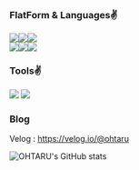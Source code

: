 ### FlatForm & Languages✌️ <br>
<img src="https://img.shields.io/badge/Django-3DDC84?style=flat-square&logo=Django&logoColor=white"/><img src="https://img.shields.io/badge/Python-3776AB?style=flat-square&logo=Python&logoColor=white"/><img src="https://img.shields.io/badge/bootstrap-7952B3?style=flat-square&logo=bootstrap&logoColor=white"/><br>
<img src="https://img.shields.io/badge/HTML-E34F26?style=flat-square&logo=HTML&logoColor=white"/><img src="https://img.shields.io/badge/CSS-1572B6?style=flat-square&logo=CSS3&logoColor=white"/><img src="https://img.shields.io/badge/JS-F7DF1E?style=flat-square&logo=javascript&logoColor=white"/>

### Tools✌️ <br>
<img src="https://img.shields.io/badge/VScode-5C2D91?style=flat-square&logo=visualstudio&logoColor=white"/> <img src="https://img.shields.io/badge/Pycharm-000000?style=flat-square&logo=pycharm&logoColor=white"/>

### Blog <br>
Velog : https://velog.io/@ohtaru

![OHTARU's GitHub stats](https://github-readme-stats.vercel.app/api?username=OHTARU&show_icons=true&theme=radical)
<!--
**OHTARU/OHTARU** is a ✨ _special_ ✨ repository because its `README.md` (this file) appears on your GitHub profile.

Here are some ideas to get you started:

- 🔭 I’m currently working on ...
- 🌱 I’m currently learning ...
- 👯 I’m looking to collaborate on ...
- 🤔 I’m looking for help with ...
- 💬 Ask me about ...
- 📫 How to reach me: ...
- 😄 Pronouns: ...
- ⚡ Fun fact: ...
-->
